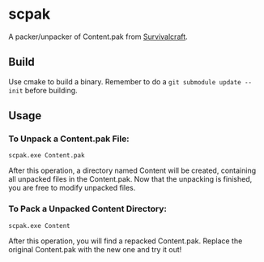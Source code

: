 # scpak
A packer/unpacker of Content.pak from [Survivalcraft](https://kaalus.wordpress.com/).

## Build
Use cmake to build a binary. Remember to do a ```git submodule update --init``` before building.

## Usage
### To Unpack a Content.pak File:
```scpak.exe Content.pak```

After this operation, a directory named Content will be created, containing all unpacked files in the Content.pak.
Now that the unpacking is finished, you are free to modify unpacked files.
### To Pack a Unpacked Content Directory:
```scpak.exe Content```

After this operation, you will find a repacked Content.pak.
Replace the original Content.pak with the new one and try it out!
